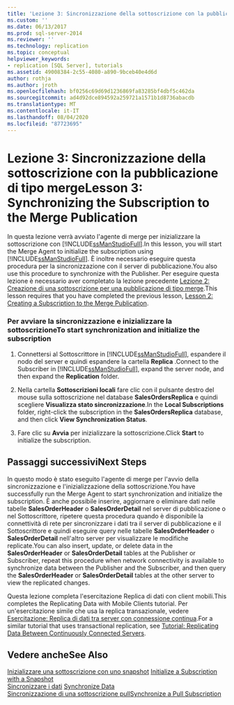 ```yaml
---
title: 'Lezione 3: Sincronizzazione della sottoscrizione con la pubblicazione di tipo merge | Microsoft Docs'
ms.custom: ''
ms.date: 06/13/2017
ms.prod: sql-server-2014
ms.reviewer: ''
ms.technology: replication
ms.topic: conceptual
helpviewer_keywords:
- replication [SQL Server], tutorials
ms.assetid: 49008384-2c55-4080-a890-9bceb40e4d6d
author: rothja
ms.author: jroth
ms.openlocfilehash: bf0256c69d69d1236869fa83285bf4dbf5c462da
ms.sourcegitcommit: ad4d92dce894592a259721a1571b1d8736abacdb
ms.translationtype: MT
ms.contentlocale: it-IT
ms.lasthandoff: 08/04/2020
ms.locfileid: "87723695"
---
```

# <a name="lesson-3-synchronizing-the-subscription-to-the-merge-publication"></a><span data-ttu-id="00dde-102">Lezione 3: Sincronizzazione della sottoscrizione con la pubblicazione di tipo merge</span><span class="sxs-lookup"><span data-stu-id="00dde-102">Lesson 3: Synchronizing the Subscription to the Merge Publication</span></span>
  <span data-ttu-id="00dde-103">In questa lezione verrà avviato l'agente di merge per inizializzare la sottoscrizione con [!INCLUDE[ssManStudioFull](../../includes/ssmanstudiofull-md.md)].</span><span class="sxs-lookup"><span data-stu-id="00dde-103">In this lesson, you will start the Merge Agent to initialize the subscription using [!INCLUDE[ssManStudioFull](../../includes/ssmanstudiofull-md.md)].</span></span> <span data-ttu-id="00dde-104">È inoltre necessario eseguire questa procedura per la sincronizzazione con il server di pubblicazione.</span><span class="sxs-lookup"><span data-stu-id="00dde-104">You also use this procedure to synchronize with the Publisher.</span></span> <span data-ttu-id="00dde-105">Per eseguire questa lezione è necessario aver completato la lezione precedente [Lezione 2: Creazione di una sottoscrizione per una pubblicazione di tipo merge](lesson-2-creating-a-subscription-to-the-merge-publication.md).</span><span class="sxs-lookup"><span data-stu-id="00dde-105">This lesson requires that you have completed the previous lesson, [Lesson 2: Creating a Subscription to the Merge Publication](lesson-2-creating-a-subscription-to-the-merge-publication.md).</span></span>  
  
### <a name="to-start-synchronization-and-initialize-the-subscription"></a><span data-ttu-id="00dde-106">Per avviare la sincronizzazione e inizializzare la sottoscrizione</span><span class="sxs-lookup"><span data-stu-id="00dde-106">To start synchronization and initialize the subscription</span></span>  
  
1.  <span data-ttu-id="00dde-107">Connettersi al Sottoscrittore in [!INCLUDE[ssManStudioFull](../../includes/ssmanstudiofull-md.md)], espandere il nodo del server e quindi espandere la cartella **Replica** .</span><span class="sxs-lookup"><span data-stu-id="00dde-107">Connect to the Subscriber in [!INCLUDE[ssManStudioFull](../../includes/ssmanstudiofull-md.md)], expand the server node, and then expand the **Replication** folder.</span></span>  
  
2.  <span data-ttu-id="00dde-108">Nella cartella **Sottoscrizioni locali** fare clic con il pulsante destro del mouse sulla sottoscrizione nel database **SalesOrdersReplica** e quindi scegliere **Visualizza stato sincronizzazione**.</span><span class="sxs-lookup"><span data-stu-id="00dde-108">In the **Local Subscriptions** folder, right-click the subscription in the **SalesOrdersReplica** database, and then click **View Synchronization Status**.</span></span>  
  
3.  <span data-ttu-id="00dde-109">Fare clic su **Avvia** per inizializzare la sottoscrizione.</span><span class="sxs-lookup"><span data-stu-id="00dde-109">Click **Start** to initialize the subscription.</span></span>  
  
## <a name="next-steps"></a><span data-ttu-id="00dde-110">Passaggi successivi</span><span class="sxs-lookup"><span data-stu-id="00dde-110">Next Steps</span></span>  
 <span data-ttu-id="00dde-111">In questo modo è stato eseguito l'agente di merge per l'avvio della sincronizzazione e l'inizializzazione della sottoscrizione.</span><span class="sxs-lookup"><span data-stu-id="00dde-111">You have successfully run the Merge Agent to start synchronization and initialize the subscription.</span></span> <span data-ttu-id="00dde-112">È anche possibile inserire, aggiornare o eliminare dati nelle tabelle **SalesOrderHeader** o **SalesOrderDetail** nel server di pubblicazione o nel Sottoscrittore, ripetere questa procedura quando è disponibile la connettività di rete per sincronizzare i dati tra il server di pubblicazione e il Sottoscrittore e quindi eseguire query nelle tabelle **SalesOrderHeader** o **SalesOrderDetail** nell'altro server per visualizzare le modifiche replicate.</span><span class="sxs-lookup"><span data-stu-id="00dde-112">You can also insert, update, or delete data in the **SalesOrderHeader** or **SalesOrderDetail** tables at the Publisher or Subscriber, repeat this procedure when network connectivity is available to synchronize data between the Publisher and the Subscriber, and then query the **SalesOrderHeader** or **SalesOrderDetail** tables at the other server to view the replicated changes.</span></span>  
  
 <span data-ttu-id="00dde-113">Questa lezione completa l'esercitazione Replica di dati con client mobili.</span><span class="sxs-lookup"><span data-stu-id="00dde-113">This completes the Replicating Data with Mobile Clients tutorial.</span></span> <span data-ttu-id="00dde-114">Per un'esercitazione simile che usa la replica transazionale, vedere [Esercitazione: Replica di dati tra server con connessione continua](tutorial-replicating-data-between-continuously-connected-servers.md).</span><span class="sxs-lookup"><span data-stu-id="00dde-114">For a similar tutorial that uses transactional replication, see [Tutorial: Replicating Data Between Continuously Connected Servers](tutorial-replicating-data-between-continuously-connected-servers.md).</span></span>  
  
## <a name="see-also"></a><span data-ttu-id="00dde-115">Vedere anche</span><span class="sxs-lookup"><span data-stu-id="00dde-115">See Also</span></span>  
 <span data-ttu-id="00dde-116">[Inizializzare una sottoscrizione con uno snapshot](initialize-a-subscription-with-a-snapshot.md) </span><span class="sxs-lookup"><span data-stu-id="00dde-116">[Initialize a Subscription with a Snapshot](initialize-a-subscription-with-a-snapshot.md) </span></span>  
 <span data-ttu-id="00dde-117">[Sincronizzare i dati](synchronize-data.md) </span><span class="sxs-lookup"><span data-stu-id="00dde-117">[Synchronize Data](synchronize-data.md) </span></span>  
 [<span data-ttu-id="00dde-118">Sincronizzazione di una sottoscrizione pull</span><span class="sxs-lookup"><span data-stu-id="00dde-118">Synchronize a Pull Subscription</span></span>](synchronize-a-pull-subscription.md)  
  
  
